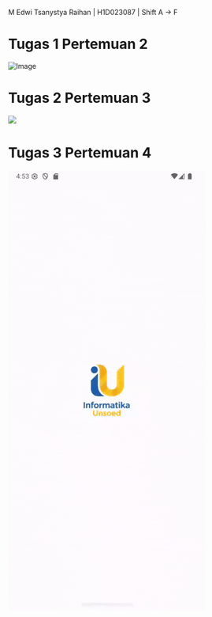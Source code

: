 M Edwi Tsanystya Raihan | H1D023087 | Shift A -> F 

# Tugas 1 Pertemuan 2
<img width="1080" height="2400" alt="Image" src="https://github.com/user-attachments/assets/65004b24-835c-43b9-b110-3be0fabfea82" />

# Tugas 2 Pertemuan 3
![](Screen_recording_20250923_161627.gif)

# Tugas 3 Pertemuan 4
![](Screen_recording_20250930_165351.gif)
